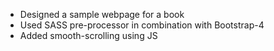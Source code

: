 - Designed a sample webpage for a book
- Used SASS pre-processor in combination with Bootstrap-4
- Added smooth-scrolling using JS